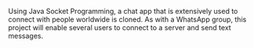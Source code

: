 Using Java Socket Programming, a chat app that is extensively used to connect with people worldwide is cloned. As with a WhatsApp group, this project will enable several users to connect to a server and send text messages.
